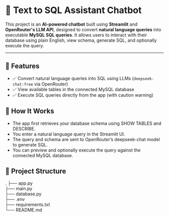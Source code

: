 # 📝 Text to SQL Assistant Chatbot

This project is an **AI-powered chatbot** built using **Streamlit** and **OpenRouter's LLM API**, designed to convert **natural language queries** into executable **MySQL SQL queries**. It allows users to interact with their database using plain English, view schema, generate SQL, and optionally execute the query.

---

## 🔧 Features

- ✅ Convert natural language queries into SQL using LLMs (`deepseek-chat:free` via OpenRouter)
- ✅ View available tables in the connected MySQL database
- ✅ Execute SQL queries directly from the app (with caution warning)

## 🧠 How It Works

- The app first retrieves your database schema using SHOW TABLES and DESCRIBE.
- You enter a natural language query in the Streamlit UI.
- The query and schema are sent to OpenRouter’s deepseek-chat model to generate SQL.
- You can preview and optionally execute the query against the connected MySQL database.

## 📁 Project Structure

.
├── app.py                 
├── main.py                
├── database.py            
├── .env                   
├── requirements.txt       
└── README.md              
